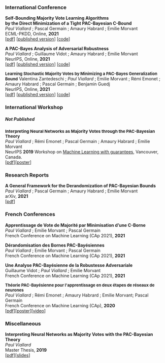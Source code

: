 ### International Conference

**Self-Bounding Majority Vote Learning Algorithms**  
**by the Direct Minimization of a Tight PAC-Bayesian C-Bound**  
_Paul Viallard_ ; Pascal Germain ; Amaury Habrard ; Emilie Morvant  
ECML-PKDD, Online, **2021**  
[[pdf](https://arxiv.org/abs/2104.13626)] [[published version](https://link.springer.com/chapter/10.1007%2F978-3-030-86520-7_11)] [[code](https://github.com/paulviallard/ECML21-PB-CBound/)]

**A PAC-Bayes Analysis of Adversarial Robustness**  
_Paul Viallard_ ; Guillaume Vidot ; Amaury Habrard ; Emilie Morvant  
NeurIPS, Online, **2021**  
[[pdf](https://arxiv.org/abs/2102.11069)] [[published version]()] [[code](https://github.com/paulviallard/NeurIPS21-PB-Robustness)]

<strong style="font-size: 13px">Learning Stochastic Majority Votes by Minimizing a PAC-Bayes Generalization Bound</strong>
Valentina Zantedeschi ; _Paul Viallard_ ; Emilie Morvant ; Rémi Emonet ; Amaury Habrard ; Pascal Germain ; Benjamin Guedj  
NeurIPS, Online, **2021**  
[[pdf](https://arxiv.org/abs/2106.12535)] [[published version]()] [[code](https://github.com/vzantedeschi/StocMV)]

### International Workshop
##### Not Published
<strong style="font-size: 13.5px">Interpreting Neural Networks as Majority Votes through the PAC-Bayesian Theory</strong>  
_Paul Viallard_ ; Rémi Emonet ; Pascal Germain ; Amaury Habrard ; Emilie Morvant  
NeurIPS **2019** Workshop on [Machine Learning with guarantees](https://sites.google.com/view/mlwithguarantees), Vancouver, Canada.  
[[pdf](https://drive.google.com/file/d/1hc66gKlyotowhK_4__DCaNemvMR1DXWN/view)][[poster](https://drive.google.com/file/d/1dpy2flI1BbDIdoArtLJl0XF_uL6zV2ZZ/view)]

### Research Reports

**A General Framework for the Derandomization of PAC-Bayesian Bounds**  
_Paul Viallard_ ; Pascal Germain ; Amaury Habrard ; Emilie Morvant  
arXiv, **2021**  
[[pdf](https://arxiv.org/abs/2102.08649)]


### French Conferences

**Apprentissage de Vote de Majorité par Minimisation d’une C-Borne**  
_Paul Viallard_ ; Emilie Morvant ; Pascal Germain  
French Conference on Machine Learning (CAp 2021), **2021**

**Dérandomisation des Bornes PAC-Bayésiennes**  
_Paul Viallard_ ; Emilie Morvant ; Pascal Germain  
French Conference on Machine Learning (CAp 2021), **2021**

**Une Analyse PAC-Bayésienne de la Robustesse Adversariale**  
Guillaume Vidot ; _Paul Viallard_ ; Emilie Morvant  
French Conference on Machine Learning (CAp 2021), **2021**

<strong style="font-size: 13.0px">Théorie PAC-Bayésienne pour l'apprentissage en deux étapes de réseaux de neurones</strong>  
_Paul Viallard_ ; Rémi Emonet ; Amaury Habrard ; Emilie Morvant; Pascal Germain  
French Conference on Machine Learning (CAp), **2020**  
[[pdf](https://drive.google.com/file/d/1ayUPkvPUzLrvOg2onV-t1r2nPbO_X4Tb/view?usp=sharing)][[poster](publication/2020/cap/poster)][[video](https://www.youtube.com/watch?v=__3UueF5NZQ)]

### Miscellaneous
**Interpreting Neural Networks as Majority Votes with the PAC-Bayesian Theory**  
_Paul Viallard_  
Master Thesis, **2019**  
[[pdf](https://drive.google.com/open?id=13O2Ce3s9eR2M8GXsZkjuryQvot-lhVLf)][[slides](https://drive.google.com/open?id=1TSE4oVPSbgCwel1C85WGQIB4Ricy89-S)]

